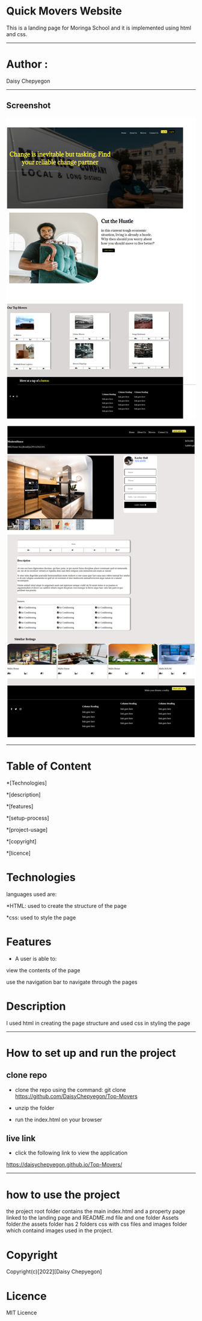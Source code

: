 # Quick Movers Website

This is a landing page for Moringa School and it is implemented using html and css.

---
# Author : 
Daisy Chepyegon

---

## Screenshot

![image](/Assets/Images/fireshot1.png)

![image](/Assets/Images/fireshot3.png)

---

# Table of Content
*[Technologies]

*[description]

*[features]

*[setup-process]

*[project-usage]

*[copyright]

*[licence]

# Technologies

languages used are:

*HTML: used to create the structure of the page

*css: used to style the page

# Features

* A user is able to:

view the contents of the page

use the navigation bar to navigate through the pages

# Description

I used html in creating the page structure and used css in styling the page

---
# How to set up and run the project

## clone repo

* clone the repo using the command: git clone 
https://github.com/DaisyChepyegon/Top-Movers

* unzip the folder 

* run the index.html on your browser

## live link

* click the following link to view the application

https://daisychepyegon.github.io/Top-Movers/

---

# how to use the project

the project root folder contains the main index.html and a property page linked to the landing page and README.md file and one folder Assets folder.the assets folder has 2 folders css with css files and images folder which containd images used in the project.

# Copyright

Copyright(c)[2022][Daisy Chepyegon]

# Licence

MIT Licence